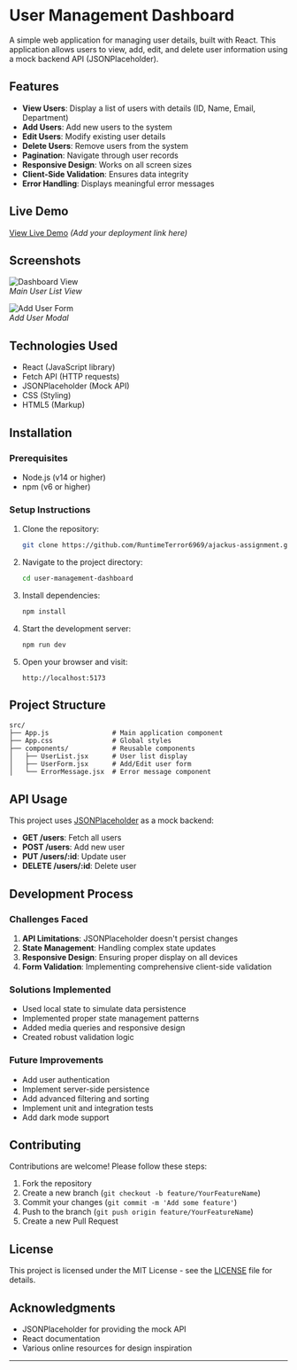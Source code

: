 # User Management Dashboard

A simple web application for managing user details, built with React. This application allows users to view, add, edit, and delete user information using a mock backend API (JSONPlaceholder).

## Features

- **View Users**: Display a list of users with details (ID, Name, Email, Department)
- **Add Users**: Add new users to the system
- **Edit Users**: Modify existing user details
- **Delete Users**: Remove users from the system
- **Pagination**: Navigate through user records
- **Responsive Design**: Works on all screen sizes
- **Client-Side Validation**: Ensures data integrity
- **Error Handling**: Displays meaningful error messages

## Live Demo

[View Live Demo](#) _(Add your deployment link here)_

## Screenshots

![Dashboard View](/screenshots/dashboard.png)  
_Main User List View_

![Add User Form](/screenshots/add-user.png)  
_Add User Modal_

## Technologies Used

- React (JavaScript library)
- Fetch API (HTTP requests)
- JSONPlaceholder (Mock API)
- CSS (Styling)
- HTML5 (Markup)

## Installation

### Prerequisites

- Node.js (v14 or higher)
- npm (v6 or higher)

### Setup Instructions

1. Clone the repository:
   ```bash
   git clone https://github.com/RuntimeTerror6969/ajackus-assignment.git
   ```
2. Navigate to the project directory:
   ```bash
   cd user-management-dashboard
   ```
3. Install dependencies:
   ```bash
   npm install
   ```
4. Start the development server:
   ```bash
   npm run dev
   ```
5. Open your browser and visit:
   ```
   http://localhost:5173
   ```

## Project Structure

```
src/
├── App.js                # Main application component
├── App.css               # Global styles
├── components/           # Reusable components
│   ├── UserList.jsx      # User list display
│   ├── UserForm.jsx      # Add/Edit user form
│   └── ErrorMessage.jsx  # Error message component
```

## API Usage

This project uses [JSONPlaceholder](https://jsonplaceholder.typicode.com/) as a mock backend:

- **GET /users**: Fetch all users
- **POST /users**: Add new user
- **PUT /users/:id**: Update user
- **DELETE /users/:id**: Delete user

## Development Process

### Challenges Faced

1. **API Limitations**: JSONPlaceholder doesn't persist changes
2. **State Management**: Handling complex state updates
3. **Responsive Design**: Ensuring proper display on all devices
4. **Form Validation**: Implementing comprehensive client-side validation

### Solutions Implemented

- Used local state to simulate data persistence
- Implemented proper state management patterns
- Added media queries and responsive design
- Created robust validation logic

### Future Improvements

- Add user authentication
- Implement server-side persistence
- Add advanced filtering and sorting
- Implement unit and integration tests
- Add dark mode support

## Contributing

Contributions are welcome! Please follow these steps:

1. Fork the repository
2. Create a new branch (`git checkout -b feature/YourFeatureName`)
3. Commit your changes (`git commit -m 'Add some feature'`)
4. Push to the branch (`git push origin feature/YourFeatureName`)
5. Create a new Pull Request

## License

This project is licensed under the MIT License - see the [LICENSE](LICENSE) file for details.

## Acknowledgments

- JSONPlaceholder for providing the mock API
- React documentation
- Various online resources for design inspiration

---
